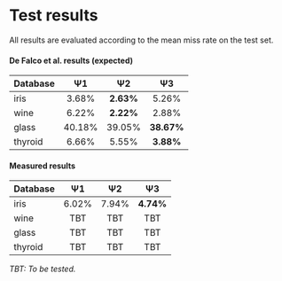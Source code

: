# Test results

All results are evaluated according to the mean miss rate on the test set.

#### De Falco et al. results (expected)

| Database  | Ψ1  | Ψ2 | Ψ3 |
| :------------ |:------:| :-----:|  :-----:|
| iris          | 3.68% | **2.63%** | 5.26% |
| wine          | 6.22% | **2.22%** | 2.88% |
| glass         | 40.18% | 39.05% | **38.67%** |
| thyroid       | 6.66% | 5.55% | **3.88%** |

#### Measured results

| Database  | Ψ1  | Ψ2 | Ψ3 |
| :------------ |:------:| :-----:|  :-----:|
| iris          | 6.02% | 7.94% | **4.74%** |
| wine          | TBT | TBT | TBT |
| glass         | TBT | TBT | TBT |
| thyroid       | TBT | TBT | TBT |

*TBT: To be tested.*